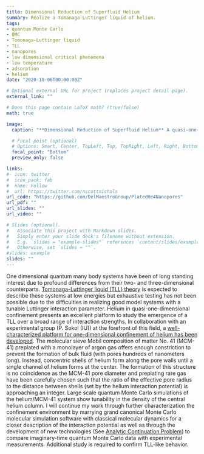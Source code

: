 ```yaml
---
title: Dimensional Reduction of Superfluid Helium
summary: Realize a Tomanaga-Luttinger liquid of helium.
tags:
- quantum Monte Carlo
- QMC
- Tomonaga-Luttinger liquid
- TLL
- nanopores
- low dimensional critical phenomena
- low temperature
- adsorption
- helium
date: "2020-10-06T00:00:00Z"

# Optional external URL for project (replaces project detail page).
external_link: ""

# Does this page contain LaTeX math? (true/false)
math: true

image:
  caption: "**Dimensional Reduction of Superfluid Helium** A quasi-one-dimensional chain of helium atoms may be achieved through preplating nanoporous materials with rare gases."

  # Focal point (optional)
  # Options: Smart, Center, TopLeft, Top, TopRight, Left, Right, BottomLeft, Bottom, BottomRight
  focal_point: "Bottom"
  preview_only: false

links:
#- icon: twitter
#  icon_pack: fab
#  name: Follow
#  url: https://twitter.com/nscottnichols
url_code: "https://github.com/DelMaestroGroup/PlatedHe4Nanopores"
url_pdf: ""
url_slides: ""
url_video: ""

# Slides (optional).
#   Associate this project with Markdown slides.
#   Simply enter your slide deck's filename without extension.
#   E.g. `slides = "example-slides"` references `content/slides/example-slides.md`.
#   Otherwise, set `slides = ""`.
#slides: example
slides: ""
---
```


One dimensional quantum many body systems have been of long standing interest
due to profound differences from their two- and three-dimensional counterparts.
[Tomonaga-Luttinger liquid (TLL) theory](https://doi.org/10.1103/PhysRevLett.47.1840)
is expected to describe these systems at low energies but exhaustive testing has
not been possible due to the difficulties in realizing good model systems with a
tunable Luttinger interaction parameter. Helium in quasi-one-dimensional
confinement presents an excellent platform to study the emergence of a TLL over
a broad range of interaction strengths. In collaboration with an experimental
group (P. Sokol (IU)) at the forefront of this field, a [well-characterized
platform for one-dimensional confinement of helium has been developed](https://doi.org/10.1103/PhysRevB.102.144505).
The molecular sieve Mobil composition of matter No. 41 (MCM-41) preplated with a
monolayer of argon gas offers enough constriction to prevent the formation of
bulk fluid (with pores hundreds of nanometers long). Instead, concentric shells
of helium form along the pore walls until a single channel of helium forms at
the center. The formation of this structure is no coincidence as the MCM-41 pore
diameter and preplating rare gas have been carefully chosen such that the ratio
of the effective pore radius to the distance between shells (set by the helium
interaction potential) is approaching an integer. Large scale quantum Monte
Carlo simulations of the helium/MCM-41 system show tunability in the density of
the central helium column. I will continue my work through further
characterization the confinement environment by marrying grand canonical Monte
Carlo molecular simulation software with classical molecular dynamics
for a closer description of the interaction potential as well as through the
development of new technologies (See [Analytic Continuation Problem](https://nathan.nichols.live)) to compare imaginary-time quantum Monte
Carlo data with experimental measurements. Additional study is required to
confirm TLL-like behavior.
